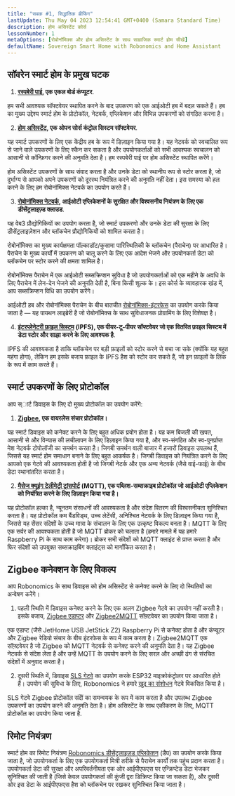 ```yaml
---
title: "सबक #1, सिद्धांतिक ब्रीफिंग"
lastUpdate: Thu May 04 2023 12:54:41 GMT+0400 (Samara Standard Time)
description: होम असिस्टेंट कोर्स
lessonNumber: 1
metaOptions: [रोबोनॉमिक्स और होम असिस्टेंट के साथ साम्राजिक स्मार्ट होम सीखें]
defaultName: Sovereign Smart Home with Robonomics and Home Assistant
---
```


## सॉवरेन स्मार्ट होम के प्रमुख घटक

<List>

1. **[रस्पबेरी पाई](https://www.raspberrypi.org/), एक एकल बोर्ड कंप्यूटर**.

हम सभी आवश्यक सॉफ्टवेयर स्थापित करने के बाद उपकरण को एक आईओटी हब में बदल सकते हैं। हब का मुख्य उद्देश्य स्मार्ट होम के प्रोटोकॉल, नेटवर्क, एप्लिकेशन और विभिन्न उपकरणों को संगठित करना है।

2. **[होम असिस्टेंट](https://www.home-assistant.io/), एक ओपन सोर्स कंट्रोल सिस्टम सॉफ्टवेयर**.

यह स्मार्ट उपकरणों के लिए एक केंद्रीय हब के रूप में डिज़ाइन किया गया है। यह नेटवर्क को स्वचालित रूप से जाने वाले उपकरणों के लिए स्कैन कर सकता है और उपयोगकर्ताओं को सभी आवश्यक स्वचालन को आसानी से कॉन्फ़िगर करने की अनुमति देता है। हम रस्पबेरी पाई पर होम असिस्टेंट स्थापित करेंगे।

होम असिस्टेंट उपकरणों के साथ संवाद करता है और उनके डेटा को स्थानीय रूप से स्टोर करता है, जो दुर्भाग्य से आपको अपने उपकरणों को दूरस्थ नियंत्रित करने की अनुमति नहीं देता। इस समस्या को हल करने के लिए हम रोबोनॉमिक्स नेटवर्क का उपयोग करते हैं।

3. **[रोबोनॉमिक्स नेटवर्क](https://robonomics.network/), आईओटी एप्लिकेशनों के सुरक्षित और विश्वसनीय नियंत्रण के लिए एक डीसेंट्रलाइज़्ड क्लाउड**.

यह वेब3 प्रौद्योगिकियों का उपयोग करता है, जो स्मार्ट उपकरणो और उनके डेटा की सुरक्षा के लिए डीसेंट्रलाइज़ेशन और ब्लॉकचेन प्रौद्योगिकियों को शामिल करता है।

रोबोनॉमिक्स का मुख्य कार्यक्षमता पॉल्काडॉट/कुसामा पारिस्थितिकी के ब्लॉकचेन (पैराचेन) पर आधारित है। पैराचेन के मुख्य कार्यों में उपकरण को चालू करने के लिए एक आदेश भेजने और उपयोगकर्ता डेटा को ब्लॉकचेन पर स्टोर करने की क्षमता शामिल है।

रोबोनॉमिक्स पैराचेन में एक आईओटी सब्सक्रिप्शन सुविधा है जो उपयोगकर्ताओं को एक महीने के अवधि के लिए पैराचेन में लेन-देन भेजने की अनुमति देती है, बिना किसी शुल्क के। इस कोर्स के व्यावहारक खंड में, आप सब्सक्रिप्शन विधि का उपयोग करेंगे।

आईओटी हब और रोबोनॉमिक्स पैराचेन के बीच बातचीत [रोबोनॉमिक्स-इंटरफेस](https://github.com/Multi-Agent-io/Robonomics-interface) का उपयोग करके किया जाता है — यह पायथन लाइब्रेरी है जो रोबोनॉमिक्स के साथ सुविधाजनक प्रोग्रामिंग के लिए विशेषज्ञ है।

4. **[इंटरप्लेनेटरी फ़ाइल सिस्टम](https://ipfs.tech/) (IPFS), एक पीयर-टू-पीयर सॉफ्टवेयर जो एक वितरित फ़ाइल सिस्टम में डेटा स्टोर और साझा करने के लिए आवश्यक है**.

IPFS की आवश्यकता है ताकि ब्लॉकचेन पर बड़ी फ़ाइलों को स्टोर करने से बचा जा सके (क्योंकि यह बहुत महंगा होगा), लेकिन हम इसके बजाय फ़ाइल के IPFS हैश को स्टोर कर सकते हैं, जो इन फ़ाइलों के लिंक के रूप में काम करते हैं।

## स्मार्ट उपकरणों के लिए प्रोटोकॉल
आप स्ार्ट डिवाइस के लिए दो मुख्य प्रोटोकॉल का उपयोग करेंगे:

1. **[Zigbee](https://csa-iot.org/all-solutions/zigbee/), एक वायरलेस संचार प्रोटोकॉल।**

यह स्मार्ट डिवाइस को कनेक्ट करने के लिए बहुत अधिक प्रयोग होता है। यह कम बिजली की खपत, आसानी से और विन्यास की लचीलापन के लिए डिज़ाइन किया गया है, और स्व-संगठित और स्व-पुनर्प्राप्त मेश नेटवर्क टोपोलॉजी का समर्थन करता है। जिगबी समर्थन वाली बाजार में हजारों डिवाइस उपलब्ध हैं, जिससे यह स्मार्ट होम समाधान बनाने के लिए बहुत आकर्षक है। जिगबी डिवाइस को नियंत्रित करने के लिए आपको एक गेटवे की आवश्यकता होती है जो जिगबी नेटर्क और एक अन्य नेटवर्क (जैसे वाई-फाई) के बीच डेटा स्थानांतरित करता है।

2. **[मैसेज क्यूइंग टेलीमेट्री ट्रांसपोर्ट](https://mqtt.org/) (MQTT), एक पब्लिश-सब्सक्राइब प्रोटोकॉल जो आईओटी एप्लिकेशन को नियंत्रित करने के लिए डिज़ाइन किया गया है।**

यह प्रोटोकॉल हल्का है, न्यूनतम संसाधनों की आवश्यकता है और संदेश वितरण की विश्वसनीयता सुनिश्चित करता है। यह प्रोटोकॉल कम बैंडविड्थ, उच्च लेटेंसी, अनिश्चित नेटवर्क के लिए डिज़ाइन किया गया है, जिससे यह सेंसर संदेशों के उच्च मात्रा के संचालन के लिए एक उत्कृष्ट विकल्प बनता है। MQTT के लिए एक सर्वर की आवश्यकता होती है जो MQTT ब्रोकर को चलाता है (हमारे मामले में यह हमारे Raspberry Pi के साथ काम करेगा)। ब्रोकर सभी संदेशों को MQTT क्लाइंट से प्राप्त करता है और फिर संदेशों को उपयुक्त सब्सक्राइबिंग क्लाइंट्स को मार्गांकित करता है।

## Zigbee कनेक्शन के लिए विकल्प
आप Robonomics के साथ डिवाइस को होम असिस्टेंट से कनेक्ट करने के लिए दो स्थितियों का अन्वेषण करेंगे।

1. पहली स्थिति में डिवाइस कनेक्ट करने के लिए एक अलग Zigbee गेटवे का उपयोग नहीं करती है। इसके बजाय, [Zigbee एडाप्टर](https://www.zigbee2mqtt.io/guide/adapters/) और [Zigbee2MQTT](https://www.zigbee2mqtt.io/guide/adapters/) सॉफ़्टवेयर का उपयोग किया जाता है।

<LessonImages figure figureCaption="Architectural scheme of the scenario with Zigbee adapter" src="smart-house-course/lesson-1-1.png" alt="Architectural scheme of the scenario with Zigbee adapter"/>

एक एडाप्ट (जैसे JetHome USB JetStick Z2) Raspberry Pi से कनेक्ट होता है और कंप्यूटर और Zigbee रेडियो संचार के बीच इंटरफेस के रूप में काम करता है। Zigbee2MQTT एक सॉफ़्टवेयर है जो Zigbee को MQTT नेटवर्क से कनेक्ट करने की अनुमति देता है। यह Zigbee नेटवर्क से संदेश लेता है और उन्हें MQTT के उपयोग करने के लिए सरल और अच्छी ढंग से संरचित संदेशों में अनुवाद करता है।

2. दूसरी स्थिति में, डिवाइस [SLS गेटवे](https://github.com/slsys/Gateway) का उपयोग करके ESP32 माइक्रोकंट्रोलर पर आधारित होते हैं। उपयोग की सुविधा के लिए, Robonomics ने हमारे [खुद का संशोधन](https://oshwlab.com/ludovich88/robonomics_sls_gateway_v01) गेटवे विकसित किया है।

<LessonImages figure figureCaption="Architectural scheme of the scenario with SLS Gateway" src="smart-house-course/lesson-1-2.png" alt="Architectural scheme of the scenario with SLS Gateway"/>

SLS गेटवे Zigbee प्रोटोकॉल संदेों का समन्वयक के रूप में काम करता है और उपलब्ध Zigbee उपकरणों का उपयोग करने की अनुमति देता है। होम असिस्टेंट के साथ एकीकरण के लिए, MQTT प्रोटोकॉल का उपयोग किया जाता है.

## रिमोट नियंत्रण

स्मार्ट होम का रिमोट नियंत्रण [Robonomics डीसेंट्रलाइज़ड एप्लिकेशन](https://dapp.robonomics.network/) (डैप) का उपयोग करके किया जाता है, जो उपयोगकर्ता के लिए एक उपयोगकर्ता मित्री तरीके से पैराचेन कार्यों तक पहुंच प्रदान करता है। उपयोगकर्ता डेटा की सुरक्षा और अपरिवर्तनीयता एक ओर आईपीएफएस पर एन्क्रिप्टेड डेटा भेजकर सुनिश्चित की जाती है (जिसे केवल उपयोगकर्ता की कुंजी द्वरा डिक्रिप्ट किया जा सकता है), और दूसरी ओर इस डेटा के आईपीएफएस हैश को ब्लॉकचेन पर रखकर सुनिश्चित किया जाता है।

</List>



